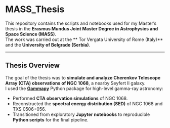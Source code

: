 # MASS_Thesis

This repository contains the scripts and notebooks used for my Master’s thesis in the **Erasmus Mundus Joint Master Degree in Astrophysics and Space Science (MASS)**.  
The work was carried out at the ** Tor Vergata University of Rome (Italy)** and the **University of Belgrade (Serbia)**.

---

## Thesis Overview
The goal of the thesis was to **simulate and analyze Cherenkov Telescope Array (CTA) observations of NGC 1068**, a nearby Seyfert II galaxy.  
I used the [**Gammapy**](https://gammapy.org) Python package for high-level gamma-ray astronomy:

- Performed **CTA observation simulations** of NGC 1068.  
- Reconstructed the **spectral energy distribution (SED)** of NGC 1068 and TXS 0506+056.  
- Transitioned from exploratory **Jupyter notebooks** to reproducible **Python scripts** for the final pipeline.
